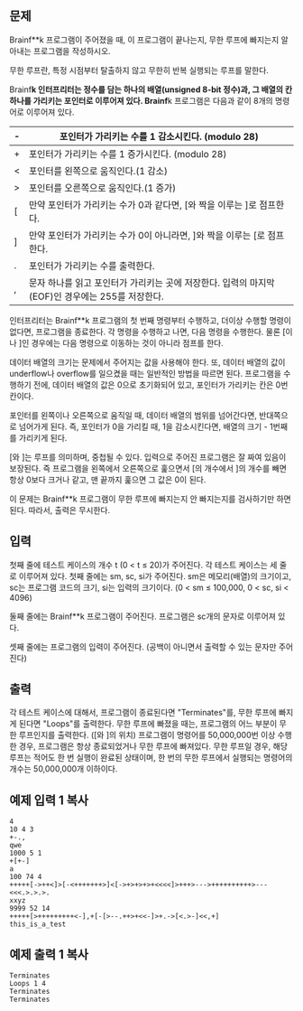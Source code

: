 ## 문제

Brainf**k 프로그램이 주어졌을 때, 이 프로그램이 끝나는지, 무한 루프에 빠지는지 알아내는 프로그램을 작성하시오.

무한 루프란, 특정 시점부터 탈출하지 않고 무한히 반복 실행되는 루프를 말한다.

Brainf**k 인터프리터는 정수를 담는 하나의 배열(unsigned 8-bit 정수)과, 그 배열의 칸 하나를 가리키는 포인터로 이루어져 있다. Brainf**k 프로그램은 다음과 같이 8개의 명령어로 이루어져 있다.

| -    | 포인터가 가리키는 수를 1 감소시킨다. (modulo 28)             |
| :--- | ------------------------------------------------------------ |
| +    | 포인터가 가리키는 수를 1 증가시킨다. (modulo 28)             |
| <    | 포인터를 왼쪽으로 움직인다.(1 감소)                          |
| >    | 포인터를 오른쪽으로 움직인다.(1 증가)                        |
| [    | 만약 포인터가 가리키는 수가 0과 같다면, [와 짝을 이루는 ]로 점프한다. |
| ]    | 만약 포인터가 가리키는 수가 0이 아니라면, ]와 짝을 이루는 [로 점프한다. |
| .    | 포인터가 가리키는 수를 출력한다.                             |
| ,    | 문자 하나를 읽고 포인터가 가리키는 곳에 저장한다. 입력의 마지막(EOF)인 경우에는 255를 저장한다. |

인터프리터는 Brainf**k 프로그램의 첫 번째 명령부터 수행하고, 더이상 수행할 명령이 없다면, 프로그램을 종료한다. 각 명령을 수행하고 나면, 다음 명령을 수행한다. 물론 [이나 ]인 경우에는 다음 명령으로 이동하는 것이 아니라 점프를 한다.

데이터 배열의 크기는 문제에서 주어지는 값을 사용해야 한다. 또, 데이터 배열의 값이 underflow나 overflow를 일으켰을 때는 일반적인 방법을 따르면 된다. 프로그램을 수행하기 전에, 데이터 배열의 값은 0으로 초기화되어 있고, 포인터가 가리키는 칸은 0번 칸이다.

포인터를 왼쪽이나 오른쪽으로 움직일 때, 데이터 배열의 범위를 넘어간다면, 반대쪽으로 넘어가게 된다. 즉, 포인터가 0을 가리킬 때, 1을 감소시킨다면, 배열의 크기 - 1번째를 가리키게 된다.

[와 ]는 루프를 의미하며, 중첩될 수 있다. 입력으로 주어진 프로그램은 잘 짜여 있음이 보장된다. 즉 프로그램을 왼쪽에서 오른쪽으로 훑으면서 [의 개수에서 ]의 개수를 빼면 항상 0보다 크거나 같고, 맨 끝까지 훑으면 그 값은 0이 된다.

이 문제는 Brainf**k 프로그램이 무한 루프에 빠지는지 안 빠지는지를 검사하기만 하면 된다. 따라서, 출력은 무시한다.

## 입력

첫째 줄에 테스트 케이스의 개수 t (0 < t ≤ 20)가 주어진다. 각 테스트 케이스는 세 줄로 이루어져 있다. 첫째 줄에는 sm, sc, si가 주어진다. sm은 메모리(배열)의 크기이고, sc는 프로그램 코드의 크기, si는 입력의 크기이다. (0 < sm ≤ 100,000, 0 < sc, si < 4096)

둘째 줄에는 Brainf**k 프로그램이 주어진다. 프로그램은 sc개의 문자로 이루어져 있다.

셋째 줄에는 프로그램의 입력이 주어진다. (공백이 아니면서 출력할 수 있는 문자만 주어진다)

## 출력

각 테스트 케이스에 대해서, 프로그램이 종료된다면 "Terminates"를, 무한 루프에 빠지게 된다면 "Loops"를 출력한다. 무한 루프에 빠졌을 때는, 프로그램의 어느 부분이 무한 루프인지를 출력한다. ([와 ]의 위치) 프로그램이 명령어를 50,000,000번 이상 수행한 경우, 프로그램은 항상 종료되었거나 무한 루프에 빠져있다. 무한 루프일 경우, 해당 루프는 적어도 한 번 실행이 완료된 상태이며, 한 번의 무한 루프에서 실행되는 명령어의 개수는 50,000,000개 이하이다.

## 예제 입력 1 복사 

```
4
10 4 3
+-.,
qwe 
1000 5 1
+[+-]
a
100 74 4
+++++[->++<]>[-<+++++++>]<[->+>+>+>+<<<<]>+++>--->++++++++++>---<<<.>.>.>.
xxyz
9999 52 14
+++++[>+++++++++<-],+[-[>--.++>+<<-]>+.->[<.>-]<<,+]
this_is_a_test
```

## 예제 출력 1 복사

```
Terminates
Loops 1 4
Terminates
Terminates
```
